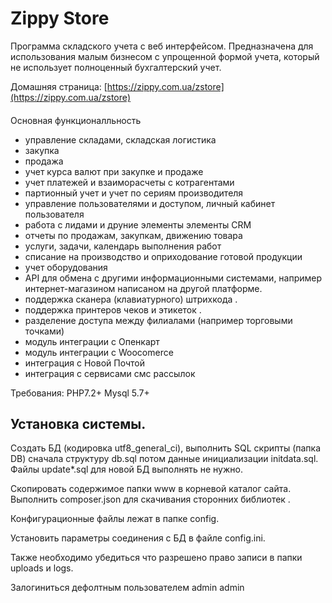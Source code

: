 Zippy Store
========
Программа  складского  учета  с  веб интерфейсом. 
Предназначена для использования малым бизнесом с упрощенной формой учета, который не использует полноценный бухгалтерский учет. 
   
Домашняя страница:  [https://zippy.com.ua/zstore](https://zippy.com.ua/zstore)  

####
 Основная  функционалльность
 
* управление складами, складская логистика 
* закупка 
* продажа 
* учет курса валют при закупке и продаже 
* учет платежей и взаиморасчеты с котрагентами 
* партионный учет и учет по сериям производителя 
* управление пользователями и доступом, личный кабинет пользователя 
* работа  с  лидами  и друние  элементы элементы CRM 
* отчеты по продажам, закупкам, движению товара 
* услуги, задачи, календарь выполнения работ 
* списание на производство и оприходование готовой продукции 
* учет оборудования 
* API для обмена с другими информационными системами, например интернет-магазином написаном на другой платформе. 
* поддержка сканера (клавиатурного) штрихкода . 
* поддержка принтеров чеков и этикеток . 
* разделение доступа между филиалами (например торговыми точками) 
* модуль интеграции с  Опенкарт 
* модуль интеграции с  Woocomerce 
* интеграция  с  Новой  Почтой
* интеграция  с  сервисами  смс  рассылок


Требования: PHP7.2+    Mysql 5.7+ 


Установка  системы.
--------------------

  Создать  БД (кодировка  utf8_general_ci), выполнить  SQL скрипты (папка DB) сначала  структуру db.sql  потом  данные  инициализации initdata.sql.
  Файлы  update*.sql  для новой  БД  выполнять не  нужно.

  Скопировать  содержимое  папки  www   в   корневой   каталог  сайта. 
  Выполнить composer.json для   скачивания   сторонних библиотек .
  
  Конфигурационные  файлы  лежат в  папке   config.

  Установить параметры соединения с  БД  в  файле config.ini.  
   
  Также  необходимо убедиться  что  разрешено  право  записи  в папки  uploads и logs. 

  Залогиниться  дефолтным  пользователем admin  admin
